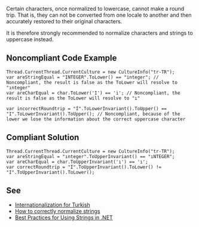 
Certain characters, once normalized to lowercase, cannot make a round trip. That is, they can not be converted from one locale to another and then accurately restored to their original characters.

It is therefore strongly recommended to normalize characters and strings to uppercase instead.

## Noncompliant Code Example


    Thread.CurrentThread.CurrentCulture = new CultureInfo("tr-TR");
    var areStringEqual = "INTEGER".ToLower() == "integer"; // Noncompliant, the result is false as the ToLower will resolve to "ınteger"
    var areCharEqual = char.ToLower('I') == 'i'; // Noncompliant, the result is false as the ToLower will resolve to "ı"
    
    var incorrectRoundtrip = "İ".ToLowerInvariant().ToUpper() == "I".ToLowerInvariant().ToUpper(); // Noncompliant, because of the lower we lose the information about the correct uppercase character


## Compliant Solution


    Thread.CurrentThread.CurrentCulture = new CultureInfo("tr-TR");
    var areStringEqual = "ınteger".ToUpperInvariant() == "ıNTEGER";
    var areCharEqual = char.ToUpperInvariant('ı') == 'ı';
    var correctRoundtrip = "İ".ToUpperInvariant().ToLower() != "I".ToUpperInvariant().ToLower();


## See

- [Internationalization for Turkish](http://www.i18nguy.com/unicode/turkish-i18n.html)
- [How to correctly normalize
  strings](https://gingter.org/2018/07/10/how-to-correctly-normalize-strings-and-how-to-compare-them-in-net/)
- [Best Practices
  for Using Strings in .NET](https://docs.microsoft.com/en-us/dotnet/standard/base-types/best-practices-strings#recommendations-for-string-usage)

